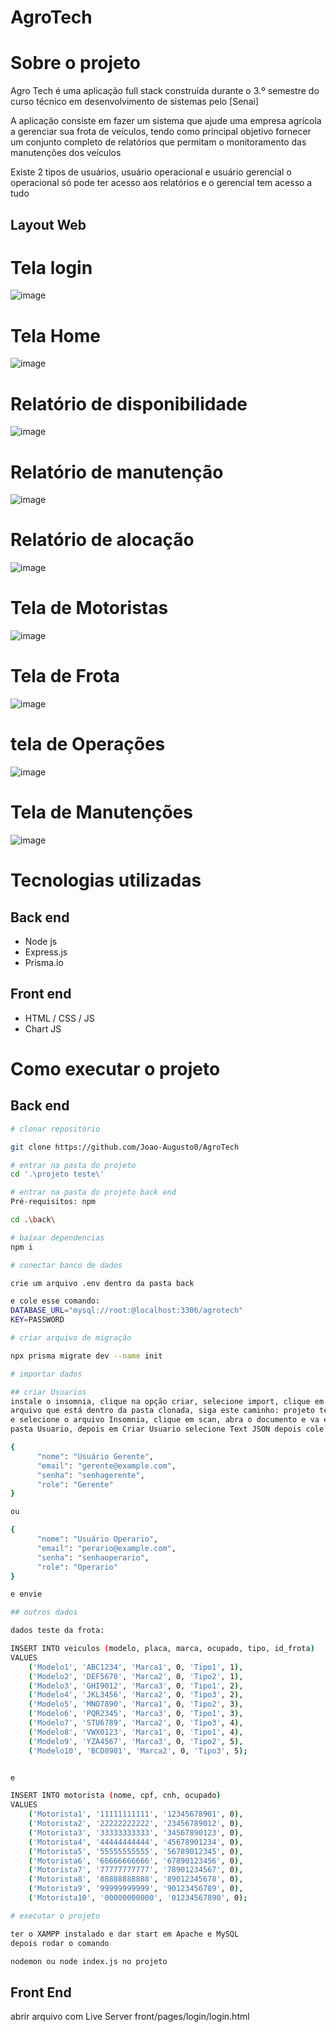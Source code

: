 # AgroTech
# Sobre o projeto

Agro Tech é uma aplicação full stack construída durante o 3.º semestre do curso técnico em desenvolvimento de 
sistemas pelo [Senai]

A aplicação consiste em fazer um sistema que ajude uma empresa agrícola a gerenciar sua frota de veículos, tendo 
como principal objetivo fornecer um conjunto completo de relatórios que permitam o monitoramento das manutenções 
dos veículos

Existe 2 tipos de usuários, usuário operacional e usuário gerencial
o operacional só pode ter acesso aos relatórios e o gerencial tem acesso a tudo

## Layout Web

# Tela login
![image](https://github.com/Joao-Augusto0/AgroTech/assets/98486135/2b90037f-b540-4730-8db8-8f56adce6519)

# Tela Home 
![image](https://github.com/Joao-Augusto0/AgroTech/assets/98486135/8883f37a-4b4f-46bd-9635-f766e8f96174)

# Relatório de disponibilidade
![image](https://github.com/Joao-Augusto0/AgroTech/assets/98486135/de43599a-ffd7-467d-a064-b3c628c1ea7d)

# Relatório de manutenção
![image](https://github.com/Joao-Augusto0/AgroTech/assets/98486135/3769b2d4-8f4b-4e7f-9920-1f320ba3d295)

# Relatório de alocação
![image](https://github.com/Joao-Augusto0/AgroTech/assets/98486135/fd9ac5b1-90c1-4836-8987-f673b307ddeb)

# Tela de Motoristas
![image](https://github.com/Joao-Augusto0/AgroTech/assets/98486135/8c66f846-d487-433b-a3ae-c6dcabea7430)

# Tela de Frota 
![image](https://github.com/Joao-Augusto0/AgroTech/assets/98486135/7790b148-ac6a-4176-9465-28d6f6944d75)

# tela de Operações 
![image](https://github.com/Joao-Augusto0/AgroTech/assets/98486135/293c4396-8127-419f-8d87-8ecde5c91e87)

# Tela de Manutenções
![image](https://github.com/Joao-Augusto0/AgroTech/assets/98486135/a24edfbf-c7a7-47da-86fb-ea7247d4594e)

# Tecnologias utilizadas
## Back end
- Node js
- Express.js
- Prisma.io

## Front end
- HTML / CSS / JS
- Chart JS

# Como executar o projeto

## Back end

```bash
# clonar repositório

git clone https://github.com/Joao-Augusto0/AgroTech

# entrar na pasta do projeto
cd '.\projeto teste\'

# entrar na pasta do projeto back end 
Pré-requisitos: npm

cd .\back\

# baixar dependencias 
npm i

# conectar banco de dados

crie um arquivo .env dentro da pasta back

e cole esse comando: 
DATABASE_URL="mysql://root:@localhost:3306/agrotech"
KEY=PASSWORD

# criar arquivo de migração

npx prisma migrate dev --name init

# importar dados

## criar Usuarios
instale o insomnia, clique na opção criar, selecione import, clique em file e selecione o 
arquivo que está dentro da pasta clonada, siga este caminho: projeto teste>docs 
e selecione o arquivo Insomnia, clique em scan, abra o documento e va em debug, selecione a
pasta Usuario, depois em Criar Usuario selecione Text JSON depois cole estes dados: 

{
      "nome": "Usuário Gerente",
      "email": "gerente@example.com",
      "senha": "senhagerente",
      "role": "Gerente"
} 

ou

{
      "nome": "Usuário Operario",
      "email": "perario@example.com",
      "senha": "senhaoperario",
      "role": "Operario"
}

e envie

## outros dados

dados teste da frota: 

INSERT INTO veiculos (modelo, placa, marca, ocupado, tipo, id_frota)
VALUES
    ('Modelo1', 'ABC1234', 'Marca1', 0, 'Tipo1', 1),
    ('Modelo2', 'DEF5678', 'Marca2', 0, 'Tipo2', 1),
    ('Modelo3', 'GHI9012', 'Marca3', 0, 'Tipo1', 2),
    ('Modelo4', 'JKL3456', 'Marca2', 0, 'Tipo3', 2),
    ('Modelo5', 'MNO7890', 'Marca1', 0, 'Tipo2', 3),
    ('Modelo6', 'PQR2345', 'Marca3', 0, 'Tipo1', 3),
    ('Modelo7', 'STU6789', 'Marca2', 0, 'Tipo3', 4),
    ('Modelo8', 'VWX0123', 'Marca1', 0, 'Tipo1', 4),
    ('Modelo9', 'YZA4567', 'Marca3', 0, 'Tipo2', 5),
    ('Modelo10', 'BCD8901', 'Marca2', 0, 'Tipo3', 5);


e

INSERT INTO motorista (nome, cpf, cnh, ocupado)
VALUES
    ('Motorista1', '11111111111', '12345678901', 0),
    ('Motorista2', '22222222222', '23456789012', 0),
    ('Motorista3', '33333333333', '34567890123', 0),
    ('Motorista4', '44444444444', '45678901234', 0),
    ('Motorista5', '55555555555', '56789012345', 0),
    ('Motorista6', '66666666666', '67890123456', 0),
    ('Motorista7', '77777777777', '78901234567', 0),
    ('Motorista8', '88888888888', '89012345678', 0),
    ('Motorista9', '99999999999', '90123456789', 0),
    ('Motorista10', '00000000000', '01234567890', 0);

# executar o projeto

ter o XAMPP instalado e dar start em Apache e MySQL
depois rodar o comando

nodemon ou node index.js no projeto
```
## Front End
abrir arquivo com Live Server front/pages/login/login.html
